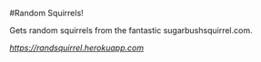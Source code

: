 #Random Squirrels!

Gets random squirrels from the fantastic sugarbushsquirrel.com.

*https://randsquirrel.herokuapp.com*
